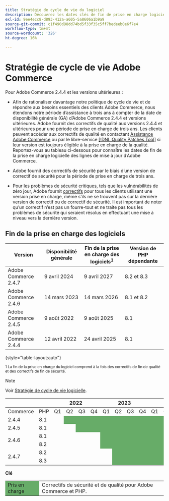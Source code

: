 ```yaml
---
title: Stratégie de cycle de vie du logiciel
description: Découvrez les dates clés de fin de prise en charge logicielle des versions d’Adobe Commerce.
exl-id: 9ee4ecc8-d893-412a-a605-5a8606a1b9a9
source-git-commit: c1f490d98dd74bd5f33f35c5ff7bedeeb0e6f7e4
workflow-type: tm+mt
source-wordcount: '326'
ht-degree: 16%

---
```


# Stratégie de cycle de vie Adobe Commerce

Pour Adobe Commerce 2.4.4 et les versions ultérieures :

- Afin de rationaliser davantage notre politique de cycle de vie et de répondre aux besoins essentiels des clients Adobe Commerce, nous étendons notre période d’assistance à trois ans à compter de la date de disponibilité générale (GA) d’Adobe Commerce 2.4.4 et versions ultérieures. Adobe fournit des correctifs de qualité aux versions 2.4.4 et ultérieures pour une période de prise en charge de trois ans. Les clients peuvent accéder aux correctifs de qualité en contactant [Assistance Adobe Commerce](https://experienceleague.adobe.com/docs/commerce-knowledge-base/kb/help-center-guide/magento-help-center-user-guide.html) ou par le libre-service [[!DNL Quality Patches Tool]](https://experienceleague.adobe.com/tools/commerce-quality-patches/index.html) si leur version est toujours éligible à la prise en charge de la qualité. Reportez-vous au tableau ci-dessous pour connaître les dates de fin de la prise en charge logicielle des lignes de mise à jour d’Adobe Commerce.

- Adobe fournit des correctifs de sécurité par le biais d’une version de correctif de sécurité pour la période de prise en charge de trois ans.

- Pour les problèmes de sécurité critiques, tels que les vulnérabilités de zéro jour, Adobe fournit [correctifs](https://support.magento.com/hc/en-us/sections/360003869892-Known-issues-patches-attached-) pour tous les clients utilisant une version prise en charge, même s’ils ne se trouvent pas sur la dernière version de correctif ou de correctif de sécurité. Il est important de noter qu’un correctif n’est pas un fourre-tout et ne traite pas tous les problèmes de sécurité qui seraient résolus en effectuant une mise à niveau vers la dernière version.

## Fin de la prise en charge des logiciels

| Version | Disponibilité générale | Fin de la prise en charge des logiciels<sup>1</sup> | Version de PHP dépendante |
|----------------------|----------------------|-------------------------------------|-----------------------|
| Adobe Commerce 2.4.7 | 9 avril 2024 | 9 avril 2027 | 8.2 et 8.3 |
| Adobe Commerce 2.4.6 | 14 mars 2023 | 14 mars 2026 | 8.1 et 8.2 |
| Adobe Commerce 2.4.5 | 9 août 2022 | 9 août 2025 | 8.1 |
| Adobe Commerce 2.4.4 | 12 avril 2022 | 24 avril 2025 | 8.1 |

{style="table-layout:auto"}

<sup>1 La fin de la prise en charge du logiciel comprend à la fois des correctifs de fin de qualité et des correctifs de fin de sécurité.</sup><br>

>[!NOTE]
>
>Voir [Stratégie de cycle de vie logicielle](https://www.adobe.com/content/dam/cc/en/legal/terms/enterprise/pdfs/Adobe-Commerce-Software-Lifecycle-Policy.pdf).

<table style="table-layout:auto">
<thead>
  <tr>
    <th colspan="2"></th>
    <th colspan="4">2022</th>
    <th colspan="4">2023</th>
    <th colspan="4">2024</th>
    <th colspan="4">2025</th>
    <th colspan="4">2026</th>
    <th colspan="4">2027</th>
  </tr>
</thead>
<tbody>
  <tr>
    <td>Commerce</td>
    <td>PHP</td>
    <td>Q1</td>
    <td>Q2</td>
    <td>Q3</td>
    <td>Q4</td>
    <td>Q1</td>
    <td>Q2</td>
    <td>Q3</td>
    <td>Q4</td>
    <td>Q1</td>
    <td>Q2</td>
    <td>Q3</td>
    <td>Q4</td>
    <td>Q1</td>
    <td>Q2</td>
    <td>Q3</td>
    <td>Q4</td>
    <td>Q1</td>
    <td>Q2</td>
    <td>Q3</td>
    <td>Q4</td>
    <td>Q1</td>
    <td>Q2</td>
    <td>Q3</td>
    <td>Q4</td>
  </tr>
  <tr>
    <td>2.4.4</td>
    <td>8.1</td>
    <td></td>
    <td colspan="13" style="background-color:#67ac68;"></td>
    <td colspan="10"></td>
  </tr>
  <tr>
    <td>2.4.5</td>
    <td>8.1</td>
    <td colspan="2"></td>
    <td colspan="13" style="background-color:#67ac68;"></td>
    <td colspan="9"></td>
  </tr>
  <tr>
    <td rowspan="2">2.4.6</td>
    <td>8.1</td>
    <td colspan="4"></td>
    <td colspan="13" style="background-color:#67ac68;"></td>
    <td colspan="8"></td>
  </tr>
  <tr>
    <td>8.2</td>
    <td colspan="4"></td>
    <td colspan="13" style="background-color:#67ac68;"></td>
    <td colspan="8"></td>
  </tr>
  <tr>
    <td rowspan="2">2.4.7</td>
    <td>8.2</td>
    <td colspan="5"></td>
    <td colspan="17" style="background-color:#67ac68;"></td>
    <td colspan="2"></td>
  </tr>
  <tr>
    <td>8.3</td>
    <td colspan="5"></td>
    <td colspan="17" style="background-color:#67ac68;"></td>
    <td colspan="2"></td>
  </tr>
</tbody>
</table>

**Clé**

<table style="table-layout:auto">
 <tbody>
  <tr>
   <td style="background-color:#67ac68;">Pris en charge</td>
   <td>Correctifs de sécurité et de qualité pour Adobe Commerce et PHP.</td>
  </tr>
  <!-- <tr>
   <td style="background-color:#cd3c3c;">End of software support</td>
   <td>Version that has reached end of software support.</td>
  </tr>
 </tbody> -->
</table>
